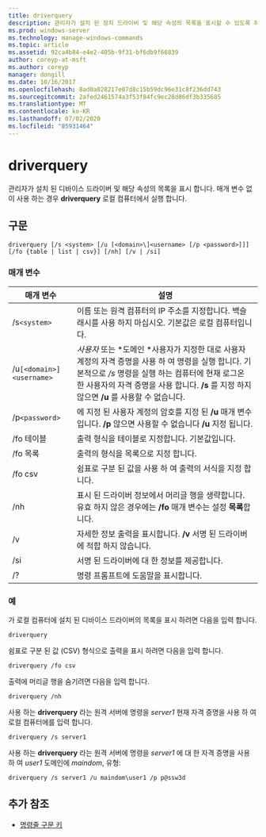 ```yaml
---
title: driverquery
description: 관리자가 설치 된 장치 드라이버 및 해당 속성의 목록을 표시할 수 있도록 하는 driverquery 명령에 대 한 참조 문서입니다.
ms.prod: windows-server
ms.technology: manage-windows-commands
ms.topic: article
ms.assetid: 92ca4b84-e4e2-405b-9f31-bf6db9f66839
author: coreyp-at-msft
ms.author: coreyp
manager: dongill
ms.date: 10/16/2017
ms.openlocfilehash: 8ad0a028217e07d8c15b59dc96e31c8f236dd743
ms.sourcegitcommit: 2afed2461574a3f53f84fc9ec28d86df3b335685
ms.translationtype: MT
ms.contentlocale: ko-KR
ms.lasthandoff: 07/02/2020
ms.locfileid: "85931464"
---
```

# <a name="driverquery"></a>driverquery

관리자가 설치 된 디바이스 드라이버 및 해당 속성의 목록을 표시 합니다. 매개 변수 없이 사용 하는 경우 **driverquery** 로컬 컴퓨터에서 실행 합니다.

## <a name="syntax"></a>구문

```
driverquery [/s <system> [/u [<domain>\]<username> [/p <password>]]] [/fo {table | list | csv}] [/nh] [/v | /si]
```

### <a name="parameters"></a>매개 변수

| 매개 변수 | 설명 |
| --------- |------------ |
| /s`<system>` | 이름 또는 원격 컴퓨터의 IP 주소를 지정합니다. 백슬래시를 사용 하지 마십시오. 기본값은 로컬 컴퓨터입니다. |
| /u`[<domain>]<username>` | *사용자* 또는 *도메인 \*사용자가 지정한 대로 사용자 계정의 자격 증명을 사용 하 여 명령을 실행 합니다. 기본적으로 */s* 명령을 실행 하는 컴퓨터에 현재 로그온 한 사용자의 자격 증명을 사용 합니다. **/s** 를 지정 하지 않으면 **/u** 를 사용할 수 없습니다. |
| /p`<password>` | 에 지정 된 사용자 계정의 암호를 지정 된 **/u** 매개 변수입니다. **/p** 않으면 사용할 수 없습니다 **/u** 지정 됩니다. |
| /fo 테이블 | 출력 형식을 테이블로 지정합니다. 기본값입니다. |
| /fo 목록 | 출력의 형식을 목록으로 지정 합니다. |
| /fo csv | 쉼표로 구분 된 값을 사용 하 여 출력의 서식을 지정 합니다. |
| /nh | 표시 된 드라이버 정보에서 머리글 행을 생략합니다. 유효 하지 않은 경우에는 **/fo** 매개 변수는 설정 **목록**합니다. |
| /v | 자세한 정보 출력을 표시합니다. **/v** 서명 된 드라이버에 적합 하지 않습니다. |
| /si | 서명 된 드라이버에 대 한 정보를 제공합니다. |
| /? | 명령 프롬프트에 도움말을 표시합니다. |

### <a name="examples"></a>예

가 로컬 컴퓨터에 설치 된 디바이스 드라이버의 목록을 표시 하려면 다음을 입력 합니다.

```
driverquery
```

쉼표로 구분 된 값 (CSV) 형식으로 출력을 표시 하려면 다음을 입력 합니다.

```
driverquery /fo csv
```

출력에 머리글 행을 숨기려면 다음을 입력 합니다.

```
driverquery /nh
```

사용 하는 **driverquery** 라는 원격 서버에 명령을 *server1* 현재 자격 증명을 사용 하 여 로컬 컴퓨터에를 입력 합니다.

```
driverquery /s server1
```

사용 하는 **driverquery** 라는 원격 서버에 명령을 *server1* 에 대 한 자격 증명을 사용 하 여 *user1* 도메인에 *maindom*, 유형:

```
driverquery /s server1 /u maindom\user1 /p p@ssw3d
```

## <a name="additional-references"></a>추가 참조

- [명령줄 구문 키](command-line-syntax-key.md)